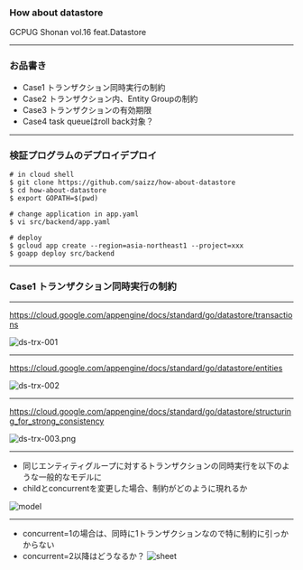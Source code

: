 ### How about datastore

GCPUG Shonan vol.16 feat.Datastore

---

### お品書き

- Case1 トランザクション同時実行の制約
- Case2 トランザクション内、Entity Groupの制約
- Case3 トランザクションの有効期限
- Case4 task queueはroll back対象？

---

### 検証プログラムのデプロイデプロイ

```
# in cloud shell
$ git clone https://github.com/saizz/how-about-datastore
$ cd how-about-datastore
$ export GOPATH=$(pwd)

# change application in app.yaml
$ vi src/backend/app.yaml

# deploy
$ gcloud app create --region=asia-northeast1 --project=xxx
$ goapp deploy src/backend
```

---

### Case1 トランザクション同時実行の制約

---
https://cloud.google.com/appengine/docs/standard/go/datastore/transactions

![ds-trx-001](https://docs.google.com/drawings/d/1lmCWEhpPO7FD5oUIJ26K3mkhj_lqwCutSy4QkSEW5TU/pub?w=910&h=316)

---

https://cloud.google.com/appengine/docs/standard/go/datastore/entities

![ds-trx-002](https://docs.google.com/drawings/d/1grP6O60ewGkLasIusR2_4nHeBhFLgLLbA8O6QR0L21U/pub?w=914&h=272)

---

https://cloud.google.com/appengine/docs/standard/go/datastore/structuring_for_strong_consistency

![ds-trx-003.png](https://docs.google.com/drawings/d/1Bw8iQ-DSE9d0_oVLm5dZlJDcamO5-KbsVoSboI1XEOw/pub?w=897&h=245)

---

- 同じエンティティグループに対するトランザクションの同時実行を以下のような一般的なモデルに
- childとconcurrentを変更した場合、制約がどのように現れるか

![model](https://docs.google.com/drawings/d/15btUDt7gwEp3QBR_wVpnhbmfagla2PC9jn1phr2XR0o/pub?w=779&amp;h=358)

---

- concurrent=1の場合は、同時に1トランザクションなので特に制約に引っかからない
- concurrent=2以降はどうなるか？
![sheet](https://docs.google.com/drawings/d/1Q_4YEsBFD2_lSUoKqneKklzA2YRCtn_9dYZn3ECqmtg/pub?w=802&h=267)
